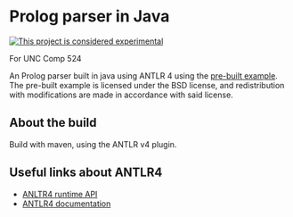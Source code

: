 # Prolog parser in Java

[![This project is considered experimental](https://img.shields.io/badge/status-experimental-critical.svg)](https://benknoble.github.io/status/experimental/)

For UNC Comp 524

An Prolog parser built in java using ANTLR 4 using the [pre-built
example](https://github.com/antlr/grammars-v4/blob/master/prolog/prolog.g4). The
pre-built example is licensed under the BSD license, and redistribution with
modifications are made in accordance with said license.

## About the build

Build with maven, using the ANTLR v4 plugin.

## Useful links about ANTLR4

- [ANLTR4 runtime API](https://www.antlr.org/api/Java/overview-summary.html)
- [ANTLR4 documentation](https://github.com/antlr/antlr4/blob/4.8/doc/index.md)
